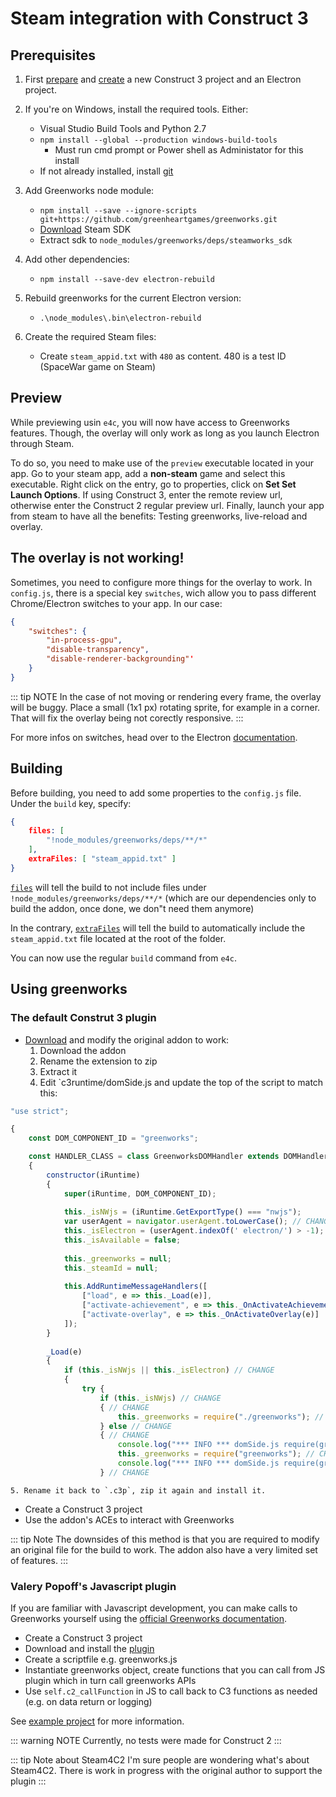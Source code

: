 # Steam integration with Construct 3

## Prerequisites

1. First [prepare](/intro/getting-started.html) and [create](/intro/using-the-module.html#creating-the-project) a new Construct 3 project and an Electron project.

2. If you're on Windows, install the required tools. Either: 
    - Visual Studio Build Tools and Python 2.7
    - `npm install --global --production windows-build-tools`
        - Must run cmd prompt or Power shell as Administator for this install
    - If not already installed, install [git](https://git-scm.com/download/win)

3. Add Greenworks node module:
    - `npm install --save --ignore-scripts git+https://github.com/greenheartgames/greenworks.git`
    - [Download](https://partner.steamgames.com/?goto=%2Fdownloads%2Flist) Steam SDK
    - Extract sdk to `node_modules/greenworks/deps/steamworks_sdk`

4. Add other dependencies: 
    - `npm install --save-dev electron-rebuild`

5. Rebuild greenworks for the current Electron version:
    - `.\node_modules\.bin\electron-rebuild` 

6. Create the required Steam files:
    - Create `steam_appid.txt` with `480` as content. 480 is a test ID (SpaceWar game on Steam)

## Preview

While previewing usin `e4c`, you will now have access to Greenworks features. Though, the overlay will only work as long as you launch Electron through Steam.

To do so, you need to make use of the `preview` executable located in your app. Go to your steam app, add a **non-steam** game and select this executable.
Right click on the entry, go to properties, click on **Set Set Launch Options**. If using Construct 3, enter the remote review url, otherwise enter the Construct 2 regular preview url. Finally, launch your app from steam to have all the benefits: Testing greenworks, live-reload and overlay.

## The overlay is not working!

Sometimes, you need to configure more things for the overlay to work.
In `config.js`, there is a special key `switches`, wich allow you to pass different Chrome/Electron switches to your app. In our case: 

```json
{
    "switches": {
        "in-process-gpu",
        "disable-transparency",
        "disable-renderer-backgrounding"'
    }
}
```

::: tip NOTE
In the case of not moving or rendering every frame, the overlay will be buggy. Place a small (1x1 px) rotating sprite, for example in a corner. That will fix the overlay being not corectly responsive.
:::

For more infos on switches, head over to the Electron [documentation]().

## Building

Before building, you need to add some properties to the `config.js` file. Under the `build` key, specify:

```json
{
    files: [
        "!node_modules/greenworks/deps/**/*"
    ],
    extraFiles: [ "steam_appid.txt" ]
}
```

[`files`](https://www.electron.build/configuration/contents.html#files) will tell the build to not include files under `!node_modules/greenworks/deps/**/*` (which are our dependencies only to build the addon, once done, we don"t need them anymore)

In the contrary, [`extraFiles`](https://www.electron.build/configuration/contents.html#extrafiles) will tell the build to automatically include the `steam_appid.txt` file located at the root of the folder.

You can now use the regular `build` command from `e4c`.

## Using greenworks

### The default Construt 3 plugin
- [Download](https://www.construct.net/en/make-games/addons/84/greenworks) and modify the original addon to work: 
    1. Download the addon
    2. Rename the extension to zip
    3. Extract it
    4. Edit `c3runtime/domSide.js and update the top of the script to match this:
```javascript
"use strict";

{
	const DOM_COMPONENT_ID = "greenworks";

	const HANDLER_CLASS = class GreenworksDOMHandler extends DOMHandler
	{
		constructor(iRuntime)
		{
			super(iRuntime, DOM_COMPONENT_ID);
			
			this._isNWjs = (iRuntime.GetExportType() === "nwjs");
			var userAgent = navigator.userAgent.toLowerCase(); // CHANGE
			this._isElectron = (userAgent.indexOf(' electron/') > -1); // CHANGE
			this._isAvailable = false;
			
			this._greenworks = null;
			this._steamId = null;
			
			this.AddRuntimeMessageHandlers([
				["load", e => this._Load(e)],
				["activate-achievement", e => this._OnActivateAchievement(e)],
				["activate-overlay", e => this._OnActivateOverlay(e)]
			]);
		}
		
		_Load(e)
		{
			if (this._isNWjs || this._isElectron) // CHANGE
			{
				try {
					if (this._isNWjs) // CHANGE
					{ // CHANGE
						this._greenworks = require("./greenworks"); // CHANGE
					} else // CHANGE
					{ // CHANGE
						console.log("*** INFO *** domSide.js require(greenworks)"); // CHANGE
						this._greenworks = require("greenworks"); // CHANGE
						console.log("*** INFO *** domSide.js require(greenworks) result: "+this._greenworks); // CHANGE
					} // CHANGE
   ```
    5. Rename it back to `.c3p`, zip it again and install it.
- Create a Construct 3 project
- Use the addon's ACEs to interact with Greenworks

::: tip Note
The downsides of this method is that you are required to modify an original file for the build to work.
The addon also have a very limited set of features.
::: 

### Valery Popoff's Javascript plugin
If you are familiar with Javascript development, you can make calls to Greenworks yourself using the [official Greenworks documentation](https://github.com/greenheartgames/greenworks/tree/master/docs).

- Create a Construct 3 project
- Download and install the [plugin](https://www.construct.net/en/make-games/addons/1/javascript)
- Create a scriptfile e.g. greenworks.js
- Instantiate greenworks object, create functions that you can call from JS plugin which in turn call greenworks APIs    
-  Use `self.c2_callFunction` in JS to call back to C3 functions as needed (e.g. on data return or logging)   

See [example project](/GreenWorksTest.c3p) for more information.

::: warning NOTE
Currently, no tests were made for Construct 2
:::

::: tip Note about Steam4C2
I'm sure people are wondering what's about Steam4C2.
There is work in progress with the original author to support the plugin
:::
